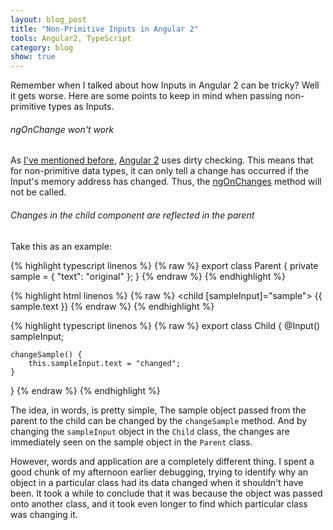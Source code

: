 ```yaml
---
layout: blog_post
title: "Non-Primitive Inputs in Angular 2"
tools: Angular2, TypeScript
category: blog
show: true
---
```


Remember when I talked about how Inputs in Angular 2 can be tricky? 
Well it gets worse. 
Here are some points to keep in mind when passing non-primitive types as Inputs.

<h6>ngOnChange won't work</h6>
<p>
As <a href="/entries/2016/11/02/primitive-input-changes">I've mentioned before</a>, 
<a href="https://angular.io/">Angular 2</a> 
uses dirty checking. 
This means that for non-primitive data types, 
it can only tell a change has occurred if the Input's memory address has changed. 
Thus, the 
<a href="https://angular.io/docs/ts/latest/api/core/index/OnChanges-class.html">ngOnChanges</a> 
method will not be called. 
</p>

<h6>Changes in the child component are reflected in the parent</h6>
<p>
Take this as an example:
</p>

{% highlight typescript linenos %}
{% raw %}
export class Parent {
	private sample = {
		"text": "original"
	};
}
{% endraw %}
{% endhighlight %}

{% highlight html linenos %}
{% raw %}
<parent>
	<child [sampleInput]="sample"></child>
	{{ sample.text }}
</parent>
{% endraw %}
{% endhighlight %}

{% highlight typescript linenos %}
{% raw %}
export class Child {
	@Input() sampleInput;
	
	changeSample() {
		this.sampleInput.text = "changed";
	}
}
{% endraw %}
{% endhighlight %}

<p>
The idea, in words, is pretty simple, 
The sample object passed from the parent to the child can be changed by the 
<code>changeSample</code> method. 
And by changing the 
<code>sampleInput</code> object in the 
<code>Child</code> class, the changes are immediately seen on the sample object in the 
<code>Parent</code> class. 
</p>

<p>
However, words and application are a completely different thing. 
I spent a good chunk of my afternoon earlier debugging, 
trying to identify why an object in a particular class had its data changed when it shouldn't have been. 
It took a while to conclude that it was because the object was passed onto another class, 
and it took even longer to find which particular class was changing it. 
</p>


